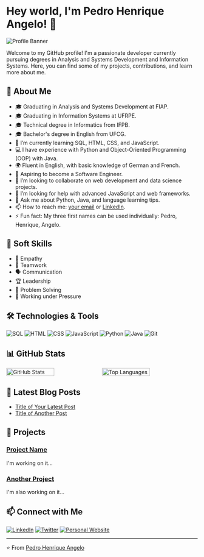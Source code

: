 # Hey world, I'm Pedro Henrique Angelo! 👋

![Profile Banner](url-to-your-banner-image)

Welcome to my GitHub profile! I'm a passionate developer currently pursuing degrees in Analysis and Systems Development and Information Systems. Here, you can find some of my projects, contributions, and learn more about me.

## 🚀 About Me

- 🎓 Graduating in Analysis and Systems Development at FIAP.
- 🎓 Graduating in Information Systems at UFRPE.
- 🎓 Technical degree in Informatics from IFPB.
- 🎓 Bachelor's degree in English from UFCG.
- 🌱 I’m currently learning SQL, HTML, CSS, and JavaScript.
- 💻 I have experience with Python and Object-Oriented Programming (OOP) with Java.
- 🌍 Fluent in English, with basic knowledge of German and French.
- 🎯 Aspiring to become a Software Engineer.
- 👯 I’m looking to collaborate on web development and data science projects.
- 🤔 I’m looking for help with advanced JavaScript and web frameworks.
- 💬 Ask me about Python, Java, and language learning tips.
- 📫 How to reach me: [your email](mailto:your-email) or [LinkedIn](url-to-your-linkedin-profile).
- ⚡ Fun fact: My three first names can be used individually: Pedro, Henrique, Angelo.

## 💼 Soft Skills

- 🤝 Empathy
- 🌟 Teamwork
- 🗣️ Communication
- 🏆 Leadership
- 🧩 Problem Solving
- 💪 Working under Pressure

## 🛠️ Technologies & Tools

![SQL](https://img.shields.io/badge/-SQL-4479A1?style=flat&logo=postgresql&logoColor=white)
![HTML](https://img.shields.io/badge/-HTML5-E34F26?style=flat&logo=html5&logoColor=white)
![CSS](https://img.shields.io/badge/-CSS3-1572B6?style=flat&logo=css3&logoColor=white)
![JavaScript](https://img.shields.io/badge/-JavaScript-F7DF1E?style=flat&logo=javascript&logoColor=black)
![Python](https://img.shields.io/badge/-Python-3776AB?style=flat&logo=python&logoColor=white)
![Java](https://img.shields.io/badge/-Java-007396?style=flat&logo=java&logoColor=white)
![Git](https://img.shields.io/badge/-Git-F05032?style=flat&logo=git&logoColor=white)

## 📊 GitHub Stats

<div style="display: flex; flex-direction: row;">
  <img src="https://github-readme-stats.vercel.app/api?username=your-github-username&show_icons=true&theme=radical" alt="GitHub Stats" style="width: 50%;"/>
  <img src="https://github-readme-stats.vercel.app/api/top-langs/?username=your-github-username&layout=compact&theme=radical" alt="Top Languages" style="width: 50%;"/>
</div>

## 📝 Latest Blog Posts

<!-- BLOG-POST-LIST:START -->
- [Title of Your Latest Post](url-to-your-latest-post)
- [Title of Another Post](url-to-another-post)
<!-- BLOG-POST-LIST:END -->

## 📂 Projects

### [Project Name](url-to-project-repo)
I'm working on it...

### [Another Project](url-to-project-repo)
I'm also working on it...

## 📫 Connect with Me


[![LinkedIn](https://img.shields.io/badge/-LinkedIn-0077B5?style=flat&logo=LinkedIn&logoColor=white)](www.linkedin.com/in/pedro-henriques-barros-779617206)
[![Twitter](https://img.shields.io/badge/-Twitter-1DA1F2?style=flat&logo=Twitter&logoColor=white)](url-to-your-twitter-profile)
[![Personal Website](https://img.shields.io/badge/-Website-000000?style=flat&logo=About.me&logoColor=white)](url-to-your-website)

---

⭐️ From [Pedro Henrique Angelo](https://github.com/PedroHenriqueBarros)
